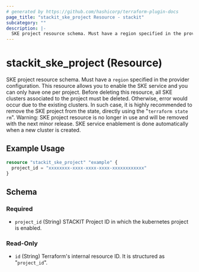 ```yaml
---
# generated by https://github.com/hashicorp/terraform-plugin-docs
page_title: "stackit_ske_project Resource - stackit"
subcategory: ""
description: |-
  SKE project resource schema. Must have a region specified in the provider configuration. This resource allows you to enable the SKE service and you can only have one per project. Before deleting this resource, all SKE clusters associated to the project must be deleted. Otherwise, error would occur due to the existing clusters. In such case, it is highly recommended to remove the SKE project from the state, directly using the "terraform state rm". Warning: SKE project resource is no longer in use and will be removed with the next minor release. SKE service enablement is done automatically when a new cluster is created.
---
```


# stackit_ske_project (Resource)

SKE project resource schema. Must have a `region` specified in the provider configuration. This resource allows you to enable the SKE service and you can only have one per project. Before deleting this resource, all SKE clusters associated to the project must be deleted. Otherwise, error would occur due to the existing clusters. In such case, it is highly recommended to remove the SKE project from the state, directly using the "`terraform state rm`". Warning: SKE project resource is no longer in use and will be removed with the next minor release. SKE service enablement is done automatically when a new cluster is created.

## Example Usage

```terraform
resource "stackit_ske_project" "example" {
  project_id = "xxxxxxxx-xxxx-xxxx-xxxx-xxxxxxxxxxxx"
}
```

<!-- schema generated by tfplugindocs -->
## Schema

### Required

- `project_id` (String) STACKIT Project ID in which the kubernetes project is enabled.

### Read-Only

- `id` (String) Terraform's internal resource ID. It is structured as "`project_id`".
